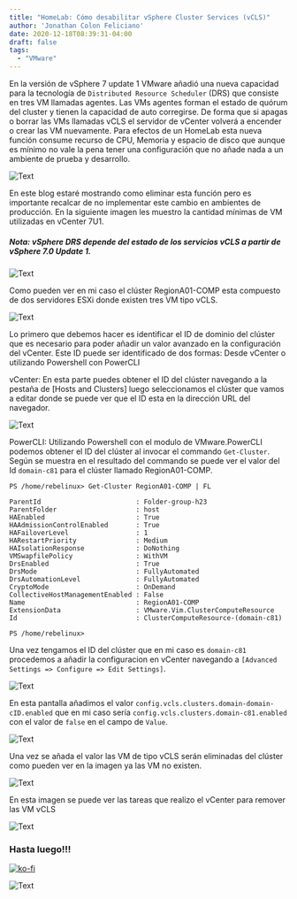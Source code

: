 ```yaml
---
title: "HomeLab: Cómo desabilitar vSphere Cluster Services (vCLS)"
author: 'Jonathan Colon Feliciano'
date: 2020-12-18T08:39:31-04:00
draft: false
tags:
  - "VMware"
---
```


En la versión de vSphere 7 update 1 VMware añadió una nueva capacidad para la tecnología de `Distributed Resource Scheduler` (DRS) que consiste en tres VM  llamadas agentes. Las VMs agentes forman el estado de quórum del cluster y tienen la capacidad de auto corregirse. De forma que si apagas o borrar las VMs llamadas vCLS el servidor de vCenter volverá a encender o crear las VM nuevamente. Para efectos de un HomeLab esta nueva función consume recurso de CPU, Memoria y espacio de disco que aunque es mínimo no vale la pena tener una configuración que no añade nada a un ambiente de prueba y desarrollo.

![Text](/img/25079036c801ac924d3ff7d4cb3b9438.webp#center)

En este blog estaré mostrando como eliminar esta función pero es importante recalcar de no implementar este cambio en ambientes de producción. En la siguiente imagen les muestro la cantidad mínimas de VM utilizadas en vCenter 7U1.

##### Nota: vSphere DRS depende del estado de los servicios vCLS a partir de vSphere 7.0 Update 1.

![Text](/img/2021-05-30_12-21.webp#center)

Como pueden ver en mi caso el clúster RegionA01-COMP esta compuesto de dos servidores ESXi donde existen tres VM  tipo vCLS.

![Text](/img/2021-05-29_22-52-1024x649.webp#center)

Lo primero que debemos hacer es identificar el ID de dominio del clúster que es necesario para poder añadir un valor avanzado en la configuración del vCenter. Este ID puede ser identificado de dos formas: Desde vCenter o utilizando Powershell con PowerCLI

vCenter: En esta parte puedes obtener el ID del clúster navegando a la pestaña de [Hosts and Clusters] luego seleccionamos el clúster que vamos a editar donde se puede ver que el ID esta en la dirección URL del navegador.

![Text](/img/2021-05-30_00-11-1024x309.webp#center)

PowerCLI: Utilizando Powershell con el modulo de VMware.PowerCLI podemos obtener el ID del clúster al invocar el commando `Get-Cluster`. Según se muestra en el resultado del commando se puede ver el valor del Id `domain-c81` para el clúster llamado RegionA01-COMP.

```text
PS /home/rebelinux> Get-Cluster RegionA01-COMP | FL

ParentId                        : Folder-group-h23
ParentFolder                    : host
HAEnabled                       : True
HAAdmissionControlEnabled       : True
HAFailoverLevel                 : 1
HARestartPriority               : Medium
HAIsolationResponse             : DoNothing
VMSwapfilePolicy                : WithVM
DrsEnabled                      : True
DrsMode                         : FullyAutomated
DrsAutomationLevel              : FullyAutomated
CryptoMode                      : OnDemand
CollectiveHostManagementEnabled : False
Name                            : RegionA01-COMP
ExtensionData                   : VMware.Vim.ClusterComputeResource
Id                              : ClusterComputeResource-(domain-c81)

PS /home/rebelinux>
```

Una vez tengamos el ID del clúster que en mi caso es `domain-c81` procedemos a añadir la configuracion en vCenter navegando a `[Advanced Settings => Configure => Edit Settings]`.

![Text](/img/2021-05-29_21-47-1024x599.webp#center)

En esta pantalla añadimos el valor `config.vcls.clusters.domain-domain-cID.enabled` que en mi caso sería `config.vcls.clusters.domain-c81.enabled` con el valor de `false` en el campo de `Value`.

![Text](/img/2021-05-29_22-53-1024x871.webp#center)

Una vez se añada el valor las VM de tipo vCLS serán eliminadas del clúster como pueden ver en la imagen ya las VM no existen.

![Text](/img/2021-05-29_23-12-1024x648.webp#center)

En esta imagen se puede ver las tareas que realizo el vCenter para remover las VM vCLS

![Text](/img/2021-05-29_23-14-1024x426.webp#center)

### Hasta luego!!!

[![ko-fi](https://ko-fi.com/img/githubbutton_sm.svg)](https://ko-fi.com/F1F8DEV80)

![Text](/img/hasta-luego-5937ba.webp#center)

